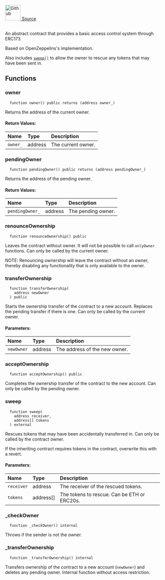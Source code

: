 <a href="https://github.com/AgentFi/agentfi-contracts/blob/main/contracts/utils/Ownable2Step.sol"><img src="/img/github.svg" alt="Github" width="50px"/> Source</a><br/><br/>

An abstract contract that provides a basic access control system through ERC173.

Based on OpenZeppelins's implementation.

Also includes [`sweep()`](#sweep) to allow the owner to rescue any tokens that may have been sent in.


## Functions
### owner
```solidity
  function owner() public returns (address owner_)
```
Returns the address of the current owner.



#### Return Values:
| Name                           | Type          | Description                                                                  |
| :----------------------------- | :------------ | :--------------------------------------------------------------------------- |
| `owner_` | address | The current owner. |

### pendingOwner
```solidity
  function pendingOwner() public returns (address pendingOwner_)
```
Returns the address of the pending owner.



#### Return Values:
| Name                           | Type          | Description                                                                  |
| :----------------------------- | :------------ | :--------------------------------------------------------------------------- |
| `pendingOwner_` | address | The pending owner. |

### renounceOwnership
```solidity
  function renounceOwnership() public
```
Leaves the contract without owner. It will not be possible to call
`onlyOwner` functions. Can only be called by the current owner.

NOTE: Renouncing ownership will leave the contract without an owner,
thereby disabling any functionality that is only available to the owner.



### transferOwnership
```solidity
  function transferOwnership(
    address newOwner
  ) public
```
Starts the ownership transfer of the contract to a new account. Replaces the pending transfer if there is one.
Can only be called by the current owner.


#### Parameters:
| Name | Type | Description                                                          |
| :--- | :--- | :------------------------------------------------------------------- |
| `newOwner` | address | The address of the new owner. |

### acceptOwnership
```solidity
  function acceptOwnership() public
```
Completes the ownership transfer of the contract to the new account.
Can only be called by the pending owner.



### sweep
```solidity
  function sweep(
    address receiver,
    address[] tokens
  ) external
```
Rescues tokens that may have been accidentally transferred in.
Can only be called by the contract owner.

If the inheriting contract requires tokens in the contract, overwrite this with a revert.

#### Parameters:
| Name | Type | Description                                                          |
| :--- | :--- | :------------------------------------------------------------------- |
| `receiver` | address | The receiver of the rescued tokens. |
| `tokens` | address[] | The tokens to rescue. Can be ETH or ERC20s. |

### _checkOwner
```solidity
  function _checkOwner() internal
```
Throws if the sender is not the owner.



### _transferOwnership
```solidity
  function _transferOwnership() internal
```
Transfers ownership of the contract to a new account (`newOwner`) and deletes any pending owner.
Internal function without access restriction.




